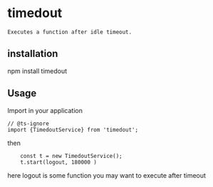 # timedout
    Executes a function after idle timeout.

## installation
npm install timedout

## Usage
Import in your application
```
// @ts-ignore
import {TimedoutService} from 'timedout';
```
then 
```
    const t = new TimedoutService();
    t.start(logout, 180000 )
```
here logout is some function you may want to execute after timeout